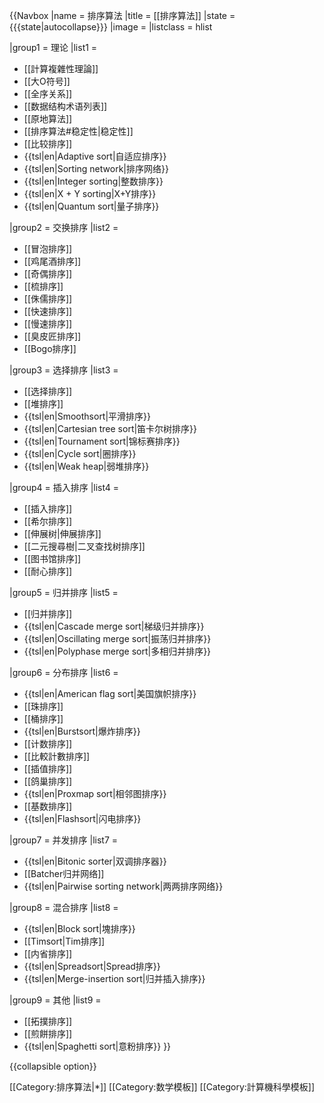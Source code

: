 {{Navbox
|name    = 排序算法
|title   = [[排序算法]]
|state = {{{state|autocollapse}}}
|image   = 
|listclass = hlist

|group1  = 理论
|list1   =
* [[計算複雜性理論]]
* [[大O符号]]
* [[全序关系]]
* [[数据结构术语列表]]
* [[原地算法]]
* [[排序算法#稳定性|稳定性]]
* [[比较排序]]
* {{tsl|en|Adaptive sort|自适应排序}}
* {{tsl|en|Sorting network|排序网络}}
* {{tsl|en|Integer sorting|整数排序}}
* {{tsl|en|X + Y sorting|X+Y排序}}
* {{tsl|en|Quantum sort|量子排序}}

|group2  = 交换排序
|list2   =
* [[冒泡排序]]
* [[鸡尾酒排序]]
* [[奇偶排序]]
* [[梳排序]]
* [[侏儒排序]]
* [[快速排序]]
* [[慢速排序]]
* [[臭皮匠排序]]
* [[Bogo排序]]

|group3  = 选择排序
|list3   =
* [[选择排序]]
* [[堆排序]]
* {{tsl|en|Smoothsort|平滑排序}}
* {{tsl|en|Cartesian tree sort|笛卡尔树排序}}
* {{tsl|en|Tournament sort|锦标赛排序}}
* {{tsl|en|Cycle sort|圈排序}}
* {{tsl|en|Weak heap|弱堆排序}}

|group4  = 插入排序
|list4   =
* [[插入排序]]
* [[希尔排序]]
* [[伸展树|伸展排序]]
* [[二元搜尋樹|二叉查找树排序]]
* [[图书馆排序]]
* [[耐心排序]]

|group5  = 归并排序
|list5   =
* [[归并排序]]
* {{tsl|en|Cascade merge sort|梯级归并排序}}
* {{tsl|en|Oscillating merge sort|振荡归并排序}}
* {{tsl|en|Polyphase merge sort|多相归并排序}}

|group6  = 分布排序
|list6   =
* {{tsl|en|American flag sort|美国旗帜排序}}
* [[珠排序]]
* [[桶排序]]
* {{tsl|en|Burstsort|爆炸排序}}
* [[计数排序]]
* [[比較計數排序]]
* [[插值排序]]
* [[鸽巢排序]]
* {{tsl|en|Proxmap sort|相邻图排序}}
* [[基数排序]]
* {{tsl|en|Flashsort|闪电排序}}

|group7  = 并发排序
|list7   = 
* {{tsl|en|Bitonic sorter|双调排序器}}
* [[Batcher归并网络]]
* {{tsl|en|Pairwise sorting network|两两排序网络}}

|group8  = 混合排序
|list8   =
* {{tsl|en|Block sort|塊排序}}
* [[Timsort|Tim排序]]
* [[内省排序]]
* {{tsl|en|Spreadsort|Spread排序}}
* {{tsl|en|Merge-insertion sort|归并插入排序}}

|group9  = 其他
|list9   =
* [[拓撲排序]]
* [[煎餅排序]]
* {{tsl|en|Spaghetti sort|意粉排序}}
}}<noinclude>

{{collapsible option}}

[[Category:排序算法|*]]
[[Category:数学模板]]
[[Category:計算機科學模板]]
</noinclude>